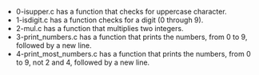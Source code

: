 - 0-isupper.c has a function that checks for uppercase character.
- 1-isdigit.c has a function checks for a digit (0 through 9).
- 2-mul.c has a function that multiplies two integers.
- 3-print_numbers.c has a function that prints the numbers, from 0 to 9, followed by a new line.
- 4-print_most_numbers.c has a function that prints the numbers, from 0 to 9, not 2 and 4, followed by a new line.
